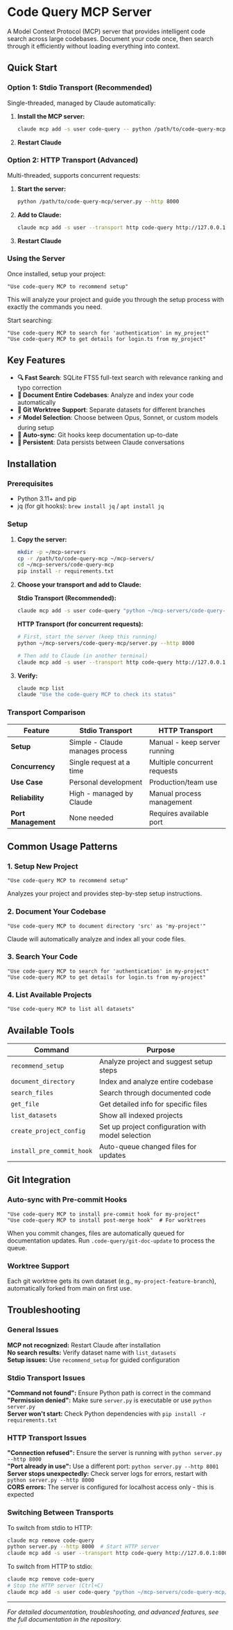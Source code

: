 # Code Query MCP Server

A Model Context Protocol (MCP) server that provides intelligent code search across large codebases. Document your code once, then search through it efficiently without loading everything into context.

## Quick Start

### Option 1: Stdio Transport (Recommended)
Single-threaded, managed by Claude automatically:

1. **Install the MCP server:**
   ```bash
   claude mcp add -s user code-query -- python /path/to/code-query-mcp/server.py
   ```

2. **Restart Claude**

### Option 2: HTTP Transport (Advanced)
Multi-threaded, supports concurrent requests:

1. **Start the server:**
   ```bash
   python /path/to/code-query-mcp/server.py --http 8000
   ```

2. **Add to Claude:**
   ```bash
   claude mcp add -s user --transport http code-query http://127.0.0.1:8000/mcp
   ```

3. **Restart Claude**

### Using the Server

Once installed, setup your project:
```
"Use code-query MCP to recommend setup"
```

This will analyze your project and guide you through the setup process with exactly the commands you need.

Start searching:
```
"Use code-query MCP to search for 'authentication' in my_project"
"Use code-query MCP to get details for login.ts from my_project"
```

## Key Features

- **🔍 Fast Search**: SQLite FTS5 full-text search with relevance ranking and typo correction
- **📁 Document Entire Codebases**: Analyze and index your code automatically
- **🌳 Git Worktree Support**: Separate datasets for different branches
- **⚡ Model Selection**: Choose between Opus, Sonnet, or custom models during setup
- **🔄 Auto-sync**: Git hooks keep documentation up-to-date
- **💾 Persistent**: Data persists between Claude conversations

## Installation

### Prerequisites
- Python 3.11+ and pip
- jq (for git hooks): `brew install jq` / `apt install jq`

### Setup

1. **Copy the server:**
   ```bash
   mkdir -p ~/mcp-servers
   cp -r /path/to/code-query-mcp ~/mcp-servers/
   cd ~/mcp-servers/code-query-mcp
   pip install -r requirements.txt
   ```

2. **Choose your transport and add to Claude:**

   **Stdio Transport (Recommended):**
   ```bash
   claude mcp add -s user code-query "python ~/mcp-servers/code-query-mcp/server.py"
   ```

   **HTTP Transport (for concurrent requests):**
   ```bash
   # First, start the server (keep this running)
   python ~/mcp-servers/code-query-mcp/server.py --http 8000
   
   # Then add to Claude (in another terminal)
   claude mcp add -s user --transport http code-query http://127.0.0.1:8000/mcp
   ```

3. **Verify:**
   ```bash
   claude mcp list
   claude "Use the code-query MCP to check its status"
   ```

### Transport Comparison

| Feature | Stdio Transport | HTTP Transport |
|---------|----------------|----------------|
| **Setup** | Simple - Claude manages process | Manual - keep server running |
| **Concurrency** | Single request at a time | Multiple concurrent requests |
| **Use Case** | Personal development | Production/team use |
| **Reliability** | High - managed by Claude | Manual process management |
| **Port Management** | None needed | Requires available port |

## Common Usage Patterns

### 1. Setup New Project
```
"Use code-query MCP to recommend setup"
```
Analyzes your project and provides step-by-step setup instructions.

### 2. Document Your Codebase  
```
"Use code-query MCP to document directory 'src' as 'my-project'"
```
Claude will automatically analyze and index all your code files.

### 3. Search Your Code
```
"Use code-query MCP to search for 'authentication' in my-project"
"Use code-query MCP to get details for login.ts from my-project"
```

### 4. List Available Projects
```
"Use code-query MCP to list all datasets"
```

## Available Tools

| Command | Purpose |
|---------|---------|
| `recommend_setup` | Analyze project and suggest setup steps |
| `document_directory` | Index and analyze entire codebase |
| `search_files` | Search through documented code |
| `get_file` | Get detailed info for specific files |
| `list_datasets` | Show all indexed projects |
| `create_project_config` | Set up project configuration with model selection |
| `install_pre_commit_hook` | Auto-queue changed files for updates |

## Git Integration

### Auto-sync with Pre-commit Hooks
```
"Use code-query MCP to install pre-commit hook for my-project"  
"Use code-query MCP to install post-merge hook"  # For worktrees
```

When you commit changes, files are automatically queued for documentation updates. Run `.code-query/git-doc-update` to process the queue.

### Worktree Support
Each git worktree gets its own dataset (e.g., `my-project-feature-branch`), automatically forked from main on first use.

## Troubleshooting

### General Issues
**MCP not recognized:** Restart Claude after installation  
**No search results:** Verify dataset name with `list_datasets`  
**Setup issues:** Use `recommend_setup` for guided configuration

### Stdio Transport Issues
**"Command not found":** Ensure Python path is correct in the command  
**"Permission denied":** Make sure `server.py` is executable or use `python server.py`  
**Server won't start:** Check Python dependencies with `pip install -r requirements.txt`

### HTTP Transport Issues
**"Connection refused":** Ensure the server is running with `python server.py --http 8000`  
**"Port already in use":** Use a different port: `python server.py --http 8001`  
**Server stops unexpectedly:** Check server logs for errors, restart with `python server.py --http 8000`  
**CORS errors:** The server is configured for localhost access only - this is expected

### Switching Between Transports
To switch from stdio to HTTP:
```bash
claude mcp remove code-query
python server.py --http 8000  # Start HTTP server
claude mcp add -s user --transport http code-query http://127.0.0.1:8000/mcp
```

To switch from HTTP to stdio:
```bash
claude mcp remove code-query
# Stop the HTTP server (Ctrl+C)
claude mcp add -s user code-query "python ~/mcp-servers/code-query-mcp/server.py"
```

---

*For detailed documentation, troubleshooting, and advanced features, see the full documentation in the repository.*
